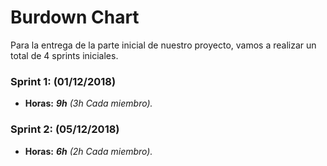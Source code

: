 # Burdown Chart

Para la entrega de la parte inicial de nuestro proyecto, vamos a realizar un total de 4 sprints iniciales.

### Sprint 1: (01/12/2018)

- **Horas:** _**9h** (3h Cada miembro)._

### Sprint 2: (05/12/2018)

- **Horas:** _**6h** (2h Cada miembro)._

